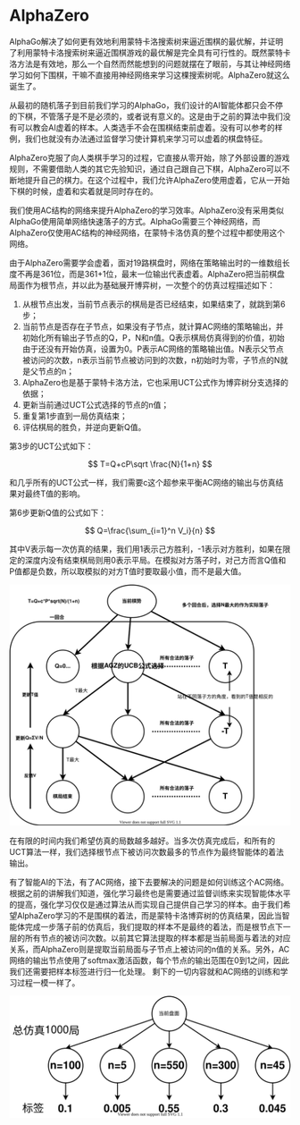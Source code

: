 # AlphaZero

AlphaGo解决了如何更有效地利用蒙特卡洛搜索树来逼近围棋的最优解，并证明了利用蒙特卡洛搜索树来逼近围棋游戏的最优解是完全具有可行性的。既然蒙特卡洛方法是有效地，那么一个自然而然能想到的问题就摆在了眼前，与其让神经网络学习如何下围棋，干嘛不直接用神经网络来学习这棵搜索树呢。AlphaZero就这么诞生了。

从最初的随机落子到目前我们学习的AlphaGo，我们设计的AI智能体都只会不停的下棋，不管落子是不是必须的，或者说有意义的。这是由于之前的算法中我们没有可以教会AI虚着的样本。人类选手不会在围棋结束前虚着。没有可以参考的样例，我们也就没有办法通过监督学习使计算机来学习可以虚着的棋盘特征。

AlphaZero克服了向人类棋手学习的过程，它直接从零开始，除了外部设置的游戏规则，不需要借助人类的其它先验知识，通过自己跟自己下棋，AlphaZero可以不断地提升自己的棋力。在这个过程中，我们允许AlphaZero使用虚着，它从一开始下棋的时候，虚着和实着就是同时存在的。

我们使用AC结构的网络来提升AlphaZero的学习效率。AlphaZero没有采用类似AlphaGo使用简单网络快速落子的方式。AlphaGo需要三个神经网络，而AlphaZero仅使用AC结构的神经网络，在蒙特卡洛仿真的整个过程中都使用这个网络。

由于AlphaZero需要学会虚着，面对19路棋盘时，网络在策略输出时的一维数组长度不再是361位，而是361+1位，最末一位输出代表虚着。AlphaZero把当前棋盘局面作为根节点，并以此为基础展开博弈树，一次整个的仿真过程描述如下：

1. 从根节点出发，当前节点表示的棋局是否已经结束，如果结束了，就跳到第6步；
2. 当前节点是否存在子节点，如果没有子节点，就计算AC网络的策略输出，并初始化所有输出子节点的Q，P，N和n值。Q表示棋局仿真得到的价值，初始由于还没有开始仿真，设置为0。P表示AC网络的策略输出值。N表示父节点被访问的次数，n表示当前节点被访问到的次数，n初始时为零，子节点的N就是父节点的n；
3. AlphaZero也是基于蒙特卡洛方法，它也采用UCT公式作为博弈树分支选择的依据；
4. 更新当前通过UCT公式选择的节点的n值；
5. 重复第1步直到一局仿真结束；
6. 评估棋局的胜负，并逆向更新Q值。

第3步的UCT公式如下：

$$
T=Q+cP\sqrt \frac{N}{1+n}
$$

和几乎所有的UCT公式一样，我们需要c这个超参来平衡AC网络的输出与仿真结果对最终T值的影响。

第6步更新Q值的公式如下：

$$
Q=\frac{\sum_{i=1}^n V_i}{n}
$$

其中V表示每一次仿真的结果，我们用1表示己方胜利，-1表示对方胜利，如果在限定的深度内没有结束棋局则用0表示平局。在模拟对方落子时，对己方而言Q值和P值都是负数，所以取模拟的对方T值时要取最小值，而不是最大值。

![AlphaZero](.gitbook/assets/alphago_zero-1-.svg)

在有限的时间内我们希望仿真的局数越多越好。当多次仿真完成后，和所有的UCT算法一样，我们选择根节点下被访问次数最多的节点作为最终智能体的着法输出。

有了智能AI的下法，有了AC网络，接下去要解决的问题是如何训练这个AC网络。根据之前的讲解我们知道，强化学习最终也是需要通过监督训练来实现智能体水平的提高，强化学习仅仅是通过算法从而实现自己提供自己学习的样本。由于我们希望AlphaZero学习的不是围棋的着法，而是蒙特卡洛博弈树的仿真结果，因此当智能体完成一步落子前的仿真后，我们提取的样本不是最终的着法，而是根节点下一层的所有节点的被访问次数。以前其它算法提取的样本都是当前局面与着法的对应关系，而AlphaZero则是提取当前局面与子节点上被访问的n值的关系。另外，AC网络的输出节点使用了softmax激活函数，每个节点的输出范围在0到1之间，因此我们还需要把样本标签进行归一化处理。 剩下的一切内容就和AC网络的训练和学习过程一模一样了。

![](.gitbook/assets/gozeroquanzhong.svg)





